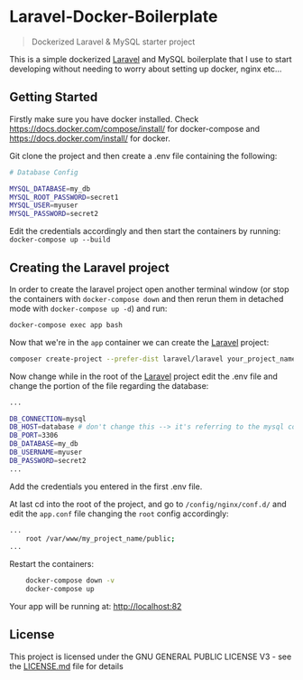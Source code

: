 # Laravel-Docker-Boilerplate

> Dockerized Laravel & MySQL starter project

This is a simple dockerized [Laravel](https://laravel.com/docs/7.x/installation) and MySQL boilerplate that I use to start developing without needing to worry about setting up docker, nginx etc...

## Getting Started

Firstly make sure you have docker installed. Check <https://docs.docker.com/compose/install/> for docker-compose and <https://docs.docker.com/install/> for docker.

Git clone the project and then create a .env file containing the following:

```bash
# Database Config

MYSQL_DATABASE=my_db
MYSQL_ROOT_PASSWORD=secret1
MYSQL_USER=myuser
MYSQL_PASSWORD=secret2
```

Edit the credentials accordingly and then start the containers by running:
```docker-compose up --build```

## Creating the Laravel project

In order to create the laravel project open another terminal window (or stop the containers with `docker-compose down` and then rerun them in detached mode with `docker-compose up -d`) and run:

```bash
docker-compose exec app bash
```

Now that we're in the `app` container we can create the [Laravel](https://laravel.com/docs/7.x/installation) project:

```bash
composer create-project --prefer-dist laravel/laravel your_project_name
```

Now change while in the root of the [Laravel](https://laravel.com/docs/7.x/installation) project edit the .env file and change the portion of the file regarding the database:

```bash
...

DB_CONNECTION=mysql
DB_HOST=database # don't change this --> it's referring to the mysql container
DB_PORT=3306
DB_DATABASE=my_db
DB_USERNAME=myuser
DB_PASSWORD=secret2
...
```

Add the credentials you entered in the first .env file.

At last cd into the root of the project, and go to ` /config/nginx/conf.d/ ` and edit the `app.conf` file changing the `root` config accordingly:

```bash
...
    root /var/www/my_project_name/public;
...
```

Restart the containers:

```bash
    docker-compose down -v
    docker-compose up
```

Your app will be running at: <http://localhost:82>

## License

This project is licensed under the GNU GENERAL PUBLIC LICENSE V3 - see the [LICENSE.md](LICENSE.md) file for details
